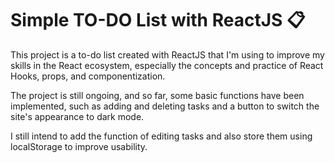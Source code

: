 # Simple TO-DO List with ReactJS 📋

This project is a to-do list created with ReactJS that I'm using to improve my skills in the React ecosystem, especially the concepts and practice of React Hooks, props, and componentization.

The project is still ongoing, and so far, some basic functions have been implemented, such as adding and deleting tasks and a button to switch the site's appearance to dark mode. 
 
I still intend to add the function of editing tasks and also store them using localStorage to improve usability.

